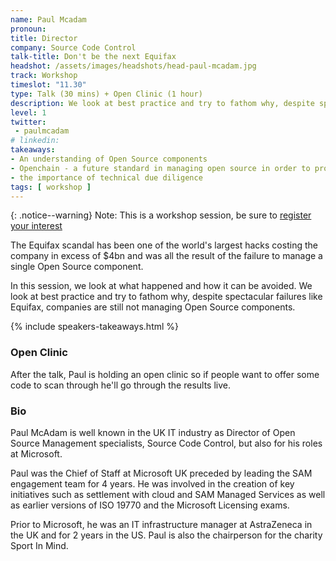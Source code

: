 ```yaml
---
name: Paul Mcadam
pronoun:
title: Director
company: Source Code Control
talk-title: Don't be the next Equifax
headshot: /assets/images/headshots/head-paul-mcadam.jpg
track: Workshop
timeslot: "11.30"
type: Talk (30 mins) + Open Clinic (1 hour)
description: We look at best practice and try to fathom why, despite spectacular failures like Equifax, companies are still not managing Open Source components. Paul is holding an open clinic so if people want to offer some code to scan through he'll go through the results live.
level: 1
twitter:
 - paulmcadam
# linkedin:
takeaways:
- An understanding of Open Source components
- Openchain - a future standard in managing open source in order to protect your supply chain
- the importance of technical due diligence
tags: [ workshop ]
---
```


{: .notice--warning}
Note: This is a workshop session, be sure to <a href="https://docs.google.com/forms/d/e/1FAIpQLSdhKUMymab32hHXFB-yqV-d1LaeXADM6LfdL0F9srh2Gfr5DA/viewform?usp=sf_link">register your interest</a>

The Equifax scandal has been one of the world's largest hacks costing the company in excess of $4bn and was all the result of the failure to manage a single Open Source component.

In this session, we look at what happened and how it can be avoided. We look at best practice and try to fathom why, despite spectacular failures like Equifax, companies are still not managing Open Source components.

{% include speakers-takeaways.html %}

<h3>Open Clinic</h3>

After the talk, Paul is holding an open clinic so if people want to offer some code to scan through he'll go through the results live.

<h3>Bio</h3>
Paul McAdam is well known in the UK IT industry as Director of Open Source Management specialists, Source Code Control, but also for his roles at Microsoft.

Paul was the Chief of Staff at Microsoft UK preceded by leading the SAM engagement team for 4 years. He was involved in the creation of key initiatives such as settlement with cloud and SAM Managed Services as well as earlier versions of ISO 19770 and the Microsoft Licensing exams.

Prior to Microsoft, he was an IT infrastructure manager at AstraZeneca in the UK and for 2 years in the US. Paul is also the chairperson for the charity Sport In Mind.
